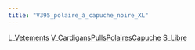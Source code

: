 ```yaml
---
title: "V395_polaire_à_capuche_noire_XL"
---
```


[L_Vetements](notes/equipements/L_Vetements.md) [V_CardigansPullsPolairesCapuche](notes/equipements/vetements/V_CardigansPullsPolairesCapuche.md) [S_Libre](notes/statut/S_Libre.md)